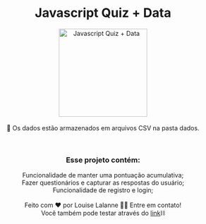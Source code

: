 <h1 align="center">Javascript Quiz + Data</h1>
<p align="center">
<img src="https://user-images.githubusercontent.com/100588945/161454633-a8ac122a-8f85-4275-9cb7-cb9327879b5c.gif" alt="Javascript Quiz + Data" width="200px">
</br></br>
🚧 Os dados estão armazenados em arquivos CSV na pasta dados. </p>
</br>
<h3 align="center">Esse projeto contém:</h3>
<p align="center">Funcionalidade de manter uma pontuação acumulativa;</br>
Fazer questionários e capturar as respostas do usuário;</br>
Funcionalidade de registro e login;</br>
</br>
Feito com ❤️ por Louise Lalanne 👋🏽 Entre em contato!</br>
Você também pode testar através do <a href="https://studio.code.org/projects/applab/vMsED7vrbZgJkzDYqH1trKYE4NE0Gl2vig3jhaPbmdA">link</a>⛓️ </p>
